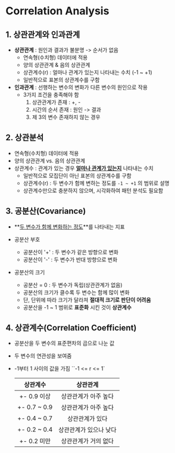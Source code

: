 # Correlation Analysis

## 1. 상관관계와 인과관계

- **상관관계** : 원인과 결과가 불분명 -> 순서가 없음
  - 연속형(수치형) 데이터에 적용
  - 양의 상관관계 & 음의 상관관계
  - 상관계수(r) : 얼마나 관계가 있는지 나타내는 수치 (-1 ~ +1)
  - 일반적으로 표본의 상관계수를 구함
- **인과관계** : 선행하는 변수의 변화가 다른 변수의 원인으로 작용
  - 3가지 조건을 충족해야 함
    1. 상관관계가 존재 : +, -
    2. 시간의 순서 존재 : 원인 -> 결과
    3. 제 3의 변수 존재하지 않는 경우

## 2. 상관분석

- 연속형(수치형) 데이터에 적용
- 양의 상관관계 vs. 음의 상관관계
- 상관계수 : 관계가 있는 경우 **<u>얼마나 관계가 있는지</u>** 나타내는 수치
  - 일반적으로 모집단이 아닌 표본의 상관계수를 구함
  - 상관계수(r) : 두 변수가 함께 변하는 정도를 `-1 ~ +1` 의 범위로 설명
  - 상관계수만으로 충분하지 않으며, 시각화하여 패턴 분석도 필요함
  
  

## 3. 공분산(Covariance)

- **<u>두 변수가 함께 변화하는 정도</u>**를 나타내는 지표
- 공분산 부호

  - 공분산이 '+' : 두 변수가 같은 방향으로 변화
  - 공분산이 '-' : 두 변수가 반대 방향으로 변화

- 공분산의 크기

  - 공분산 = 0 : 두 변수가 독립(상관관계가 없음)
  - 공분산의 크기가 클수록 두 변수는 함께 많이 변화
  - 단, 단위에 따라 크기가 달라져 **절대적 크기로 판단이 어려움**
  - 공분산을 -1 ~ 1 범위로 **표준화** 시킨 것이 **상관계수**

  

## 4. 상관계수(Correlation Coefficient)

- 공분산을 두 변수의 표준편차의 곱으로 나눈 값

- 두 변수의 연관성을 보여줌

- -1부터 1 사이의 값을 가짐 ``-1 <= r <= 1`

  |   상관계수   |        상관관계        |
  | :----------: | :--------------------: |
  | +- 0.9 이상  |  상관관계가 아주 높다  |
  | +- 0.7 ~ 0.9 |  상관관계가 아주 높다  |
  | +- 0.4 ~ 0.7 |    상관관계가 있다     |
  | +- 0.2 ~ 0.4 | 상관관계가 있으나 낮다 |
  | +- 0.2 미만  |  상관관계가 거의 없다  |


